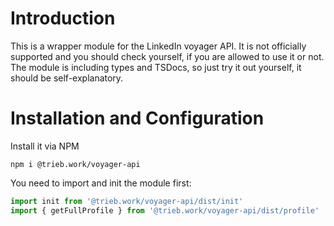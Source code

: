 # Introduction
This is a wrapper module for the LinkedIn voyager API. It is not officially supported and you should check yourself, if you are
allowed to use it or not.
The module is including types and TSDocs, so just try it out yourself, it should be self-explanatory.

# Installation and Configuration
Install it via NPM
```
npm i @trieb.work/voyager-api
```

You need to import and init the module first:

```Javascript
import init from '@trieb.work/voyager-api/dist/init'
import { getFullProfile } from '@trieb.work/voyager-api/dist/profile'
```



